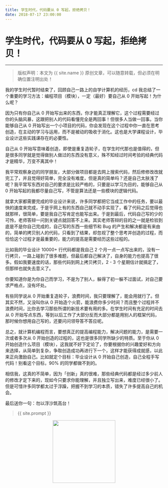 ```yaml
---
title: 学生时代，代码要从 0 写起，拒绝拷贝！
date: 2018-07-17 23:00:00
---
```

# 学生时代，代码要从 0 写起，拒绝拷贝！
***
> 版权声明：本文为 {{ site.name }} 原创文章，可以随意转载，但必须在明确位置注明出处！

我的学生时代暂时结束了，回顾自己一路上的自学计算机的经历，cd 我总结了一个重要的学习方法：编程项目（模块），一定（最好）要自己从 0 开始写起！为什么呢？

因为只有你自己从 0 开始写出来的东西，你才能真正理解它，这个过程需要经过你的头脑风暴，这跟把别人的代码看懂完全是两回事！但很多人当做一回事。当你能够自己从 0 开始写出一个小项目的代码，你会发现在这个过程中你一直在思考创造，在主动的学习与运用，而不是被动的吸收于消化。这也是大学课程设计，毕业设计这些实践课存在的必要性。

自己从 0 开始写意味着创造，即使是重复造轮子，在学生时代那也是值得的，但是很多同学就是觉得做别人做过的东西没有意义，殊不知经过时间考验的经典代码才是精华，万变不离其中！

我平常观察身边的同学朋友，大部分做项目都是去网上搜索代码，然后修修改改就完工了，并且觉得好简单，完全没有难度，但是真的简单吗？还是自己太肤浅了呢？我平常写东西对自己的要求是比较严格的，只要是以学习为目的，能够自己从 0 开始写起的我都尽量自己写，不管是算法还是一些模块的逻辑代码。

就拿大家都需要完成的毕业设计来说，许多同学都把它当成工作中的任务，要以最快的速度来完成，于是乎网上有的东西自己就不动手实现了，看了代码之后觉得也就那样，很简单，要是我自己写肯定也能写出来。于是到最后，代码自己写的少的可怜，老师答辩一问到关键点就回答不上来。其实老师答辩的目的之一就是检验到底是不是你自己完成的，自己写的东西一些细节和 Bug 的产生和解决都是有来由的，简单的拷贝别人的代码，只看到了结果，却忽视了整个思考并创造的过程，而恰恰这个过程才是最重要的，能力的提高是需要经历这些过程的。

比如我的毕业设计 10000+ 行代码都是我自己 2 个月一点一点写出来的，没有一行拷贝，一路上碰到了很多难题，但最后都自己解决了，自身的能力也提高了很多。假如我要速度的话，那些代码到网上拷贝拷贝，2 - 3 个星期估计就搞定了，但那样也就失去意义了。

你要知道你是为你自己而学习，不是为了别人，躲得了初一躲不过面试，对自己要求严格点，没有坏处。

有些同学说从 0 开始重复造轮子，浪费时间，我只要理解了，能会用就行了。但其实不然，又没叫你从 0 开始造个火箭，能浪费你多少时间？而且整个过程并不浪费时间，比你去学习那些所谓的新技术要有用的多。在学生时间有充足的时间去从 0 开始写点东西，等到以后工作了大部分反而大部分都是用别人的框架代码，那时候你想用自己写的，还要问问领导答不答应呢。

总之，就计算机编程而言，要想真正的提高编程能力，解决问题的能力，是需要一次或者多次从 0 开始创造的过程的，这也是很多同学所缺少的特质。至于你从 0 开始创造什么项目（模块），这我就不好下定论了，你要根据你的兴趣爱好和方向来选择，从简单到复杂，争取创造成功再进行下一个，这样才能获得成就感，以此来正向激励自己。比如就定个目标：毕业设计从 0 开始自己创造，自己全程手写代码！别看这个目标，90% 的同学都做不到的。

相信我，这真的不简单，因为「创新」真的很难，那些经典代码都是经过多少前人的修改才定下来的，现如今只要求你能理解，并且独立写出来，难度已经很小了。但是可惜许多同学都太过于浮躁，把握不到学习的本质，错失了许多提高自己的机会。

最后送你一句：勿以浮沙筑高台！

> {{ site.prompt }}

<div  align="center">
<img src="http://cdeveloper.cn/images/wechart.jpg" width = "200" height = "200"/>
